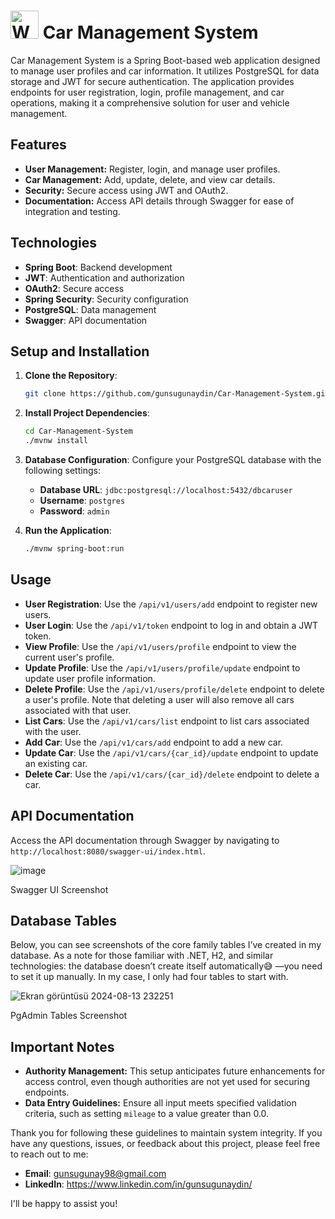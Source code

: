 # <img src="https://media.tenor.com/im7hu4LtdV8AAAAM/mochi-mochimochi.gif" alt="Waving Hand" width="45" height="45"> Car Management System

Car Management System is a Spring Boot-based web application designed to manage user profiles and car information. It utilizes PostgreSQL for data storage and JWT for secure authentication. The application provides endpoints for user registration, login, profile management, and car operations, making it a comprehensive solution for user and vehicle management.

## Features
- **User Management:** Register, login, and manage user profiles.
- **Car Management:** Add, update, delete, and view car details.
- **Security:** Secure access using JWT and OAuth2.
- **Documentation:** Access API details through Swagger for ease of integration and testing.

## Technologies

- **Spring Boot**: Backend development
- **JWT**: Authentication and authorization
- **OAuth2**: Secure access
- **Spring Security**: Security configuration
- **PostgreSQL**: Data management
- **Swagger**: API documentation

## Setup and Installation

1. **Clone the Repository**:
    ```bash
    git clone https://github.com/gunsugunaydin/Car-Management-System.git
    ```

2. **Install Project Dependencies**:
    ```bash
    cd Car-Management-System
    ./mvnw install
    ```

3. **Database Configuration**:
   Configure your PostgreSQL database with the following settings:

   - **Database URL**: `jdbc:postgresql://localhost:5432/dbcaruser`
   - **Username**: `postgres`
   - **Password**: `admin`

4. **Run the Application**:
    ```bash
    ./mvnw spring-boot:run
    ```

## Usage

- **User Registration**: Use the `/api/v1/users/add` endpoint to register new users.
- **User Login**: Use the `/api/v1/token` endpoint to log in and obtain a JWT token.
- **View Profile**: Use the `/api/v1/users/profile` endpoint to view the current user's profile.
- **Update Profile**: Use the `/api/v1/users/profile/update` endpoint to update user profile information.
- **Delete Profile**: Use the `/api/v1/users/profile/delete` endpoint to delete a user's profile. Note that deleting a user will also remove all cars associated with that user.
- **List Cars**: Use the `/api/v1/cars/list` endpoint to list cars associated with the user.
- **Add Car**: Use the `/api/v1/cars/add` endpoint to add a new car.
- **Update Car**: Use the `/api/v1/cars/{car_id}/update` endpoint to update an existing car.
- **Delete Car**: Use the `/api/v1/cars/{car_id}/delete` endpoint to delete a car.


## API Documentation

Access the API documentation through Swagger by navigating to `http://localhost:8080/swagger-ui/index.html`.

![image](https://github.com/user-attachments/assets/4bb750b1-f6df-4044-9d63-bc5724696820)

Swagger UI Screenshot

## Database Tables

Below, you can see screenshots of the core family tables I’ve created in my database. As a note for those familiar with .NET, H2, and similar technologies: the database doesn’t create itself automatically😅 —you need to set it up manually. In my case, I only had four tables to start with.

![Ekran görüntüsü 2024-08-13 232251](https://github.com/user-attachments/assets/1f13e316-e147-4137-a445-1a88bab08d38)

PgAdmin Tables Screenshot


## Important Notes

- **Authority Management:** This setup anticipates future enhancements for access control, even though authorities are not yet used for securing endpoints.
- **Data Entry Guidelines:** Ensure all input meets specified validation criteria, such as setting `mileage` to a value greater than 0.0.

Thank you for following these guidelines to maintain system integrity. If you have any questions, issues, or feedback about this project, please feel free to reach out to me:

- **Email**: gunsugunay98@gmail.com
- **LinkedIn**: https://www.linkedin.com/in/gunsugunaydin/

I'll be happy to assist you!
